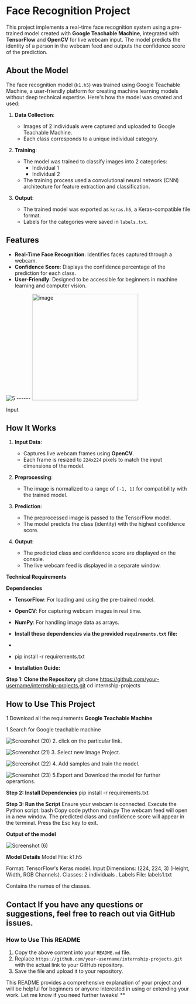 # Face Recognition Project

This project implements a real-time face recognition system using a pre-trained model created with **Google Teachable Machine**, integrated with **TensorFlow** and **OpenCV** for live webcam input. The model predicts the identity of a person in the webcam feed and outputs the confidence score of the prediction.

## **About the Model**

The face recognition model (`k1.h5`) was trained using Google Teachable Machine, a user-friendly platform for creating machine learning models without deep technical expertise. Here's how the model was created and used:

1. **Data Collection**:
   - Images of 2 individuals  were captured and uploaded to Google Teachable Machine.
   - Each class corresponds to a unique individual category.

2. **Training**:
   - The model was trained to classify images into 2 categories:
     - Individual 1
     - Individual 2
   - The training process used a convolutional neural network (CNN) architecture for feature extraction and classification.
     

3. **Output**:
   - The trained model was exported as `keras.h5`, a Keras-compatible file format.
   - Labels for the categories were saved in `labels.txt`.

## **Features**
- **Real-Time Face Recognition**: Identifies faces captured through a webcam.
- **Confidence Score**: Displays the confidence percentage of the prediction for each class.
- **User-Friendly**: Designed to be accessible for beginners in machine learning and computer vision.

![5](https://github.com/user-attachments/assets/30fccf8c-8c10-4bb7-9a06-214beb0a6e65) ------ <img width="290" alt="image" src="https://github.com/user-attachments/assets/a3f7a2fd-c85f-488b-be45-f94503f9c323" />

Input


## **How It Works**

1. **Input Data**:
   - Captures live webcam frames using **OpenCV**.
   - Each frame is resized to `224x224` pixels to match the input dimensions of the model.

2. **Preprocessing**:
   - The image is normalized to a range of `[-1, 1]` for compatibility with the trained model.

3. **Prediction**:
   - The preprocessed image is passed to the TensorFlow model.
   - The model predicts the class (identity) with the highest confidence score.

4. **Output**:
   - The predicted class and confidence score are displayed on the console.
   - The live webcam feed is displayed in a separate window.

**Technical Requirements**

 **Dependencies**
- **TensorFlow**: For loading and using the pre-trained model.
- **OpenCV**: For capturing webcam images in real time.
- **NumPy**: For handling image data as arrays.
  
- **Install these dependencies via the provided `requirements.txt` file:**
- ```bash
- pip install -r requirements.txt

- **Installation Guide:**

**Step 1: Clone the Repository**
git clone https://github.com/your-username/internship-projects.git
cd internship-projects

## How to Use This Project
1.Download all the requirements
**Google Teachable Machine**

1.Search for Google teachable machine

![Screenshot (20)](https://github.com/user-attachments/assets/6828381b-0160-4959-93e8-a6cbbf42d98a)
2. click on the particular link.

![Screenshot (21)](https://github.com/user-attachments/assets/c3e1fcdd-12f4-46e6-beb6-e9e88c2540d8)
3. Select new Image Project.

![Screenshot (22)](https://github.com/user-attachments/assets/c92d6321-aebe-4fcd-ad2f-f3109661f336)
4. Add samples and train the model.

![Screenshot (23)](https://github.com/user-attachments/assets/7437bcd4-3d88-4daa-ae33-d69b1922f314)
5.Export and Download the model for further operartions.

**Step 2: Install Dependencies**
pip install -r requirements.txt

**Step 3: Run the Script**
Ensure your webcam is connected.
Execute the Python script:
bash
Copy code
python main.py
The webcam feed will open in a new window. The predicted class and confidence score will appear in the terminal.
Press the Esc key to exit.

**Output of the model**

![Screenshot (6)](https://github.com/user-attachments/assets/1e2347e8-d6db-4d36-b60d-96c04813c7b0)

**Model Details**
Model File: k1.h5

Format: TensorFlow's Keras model.
Input Dimensions: (224, 224, 3) (Height, Width, RGB Channels).
Classes: 2  individuals .
Labels File: labels1.txt

Contains the names of the classes.

**Contact**
If you have any questions or suggestions, feel free to reach out via GitHub issues.
---

### **How to Use This README**

1. Copy the above content into your `README.md` file.
2. Replace `https://github.com/your-username/internship-projects.git` with the actual link to your GitHub repository.
3. Save the file and upload it to your repository.

This README provides a comprehensive explanation of your project and will be helpful for beginners or anyone interested in using or extending your work. Let me know if you need further tweaks!
**
  

